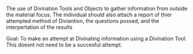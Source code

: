 The use of Divination Tools and Objects to gather information from outside the material focus. The individual should also attach a report of thier attempted method of Diviantion, the questions possed, and the interpertation of the results

Goal:
To make an attempt at Divinating information using a Divination Tool. This doesnt not need to be a succesful attempt. 